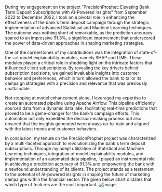 During my engagement on the project "PrecisionProphet: Elevating Bank Term Deposit Subscriptions with AI-Powered Insights" from September 2022 to December 2022, I took on a pivotal role in enhancing the effectiveness of the bank's term deposit campaign through the strategic implementation of advanced Statistical and Machine Learning techniques. The outcome was nothing short of remarkable, as the prediction accuracy soared to an impressive 91.3%, a significant improvement that underscored the power of data-driven approaches in shaping marketing strategies.

One of the cornerstones of my contributions was the integration of state-of-the-art model explainability modules, namely SHAP and LIME. These modules played a critical role in shedding light on the intricate factors that influenced client subscriptions. By revealing the key drivers behind subscription decisions, we gained invaluable insights into customer behavior and preferences, which in turn allowed the bank to tailor its campaign strategies with a precision and relevance that was previously unattainable.

Not stopping at model enhancement alone, I leveraged my expertise to create an automated pipeline using Apache Airflow. This pipeline efficiently sourced data from a dynamic data lake, facilitating real-time predictions that proved to be a game-changer for the bank's campaign efforts. This automation not only expedited the decision-making process but also ensured that the insights generated were always up-to-date and aligned with the latest trends and customer behaviors.

In conclusion, my tenure on the PrecisionProphet project was characterized by a multi-faceted approach to revolutionizing the bank's term deposit subscriptions. Through my adept utilization of Statistical and Machine Learning techniques, integration of model explainability modules, and implementation of an automated data pipeline, I played an instrumental role in achieving a prediction accuracy of 91.3% and empowering the bank with a newfound understanding of its clients. The project stands as a testament to the potential of AI-powered insights in shaping the future of marketing campaigns within the financial sector.
The given below chart dictates that which type of features are the most important.
![image](https://user-images.githubusercontent.com/10824834/207998474-33fe8f12-520c-4bd8-959a-cdaca4efc848.png)

